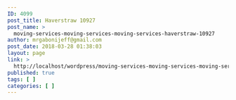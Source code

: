 ```yaml
---
ID: 4099
post_title: Haverstraw 10927
post_name: >
  moving-services-moving-services-moving-services-haverstraw-10927
author: mrgabonijeff@gmail.com
post_date: 2018-03-28 01:38:03
layout: page
link: >
  http://localhost/wordpress/moving-services-moving-services-moving-services-haverstraw-10927/
published: true
tags: [ ]
categories: [ ]
---
```

